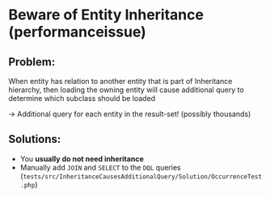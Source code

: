 # Beware of Entity Inheritance (performanceissue)
## Problem:

When entity has relation to another entity that is part of Inheritance hierarchy, then loading the owning entity will cause additional query to determine which subclass should be loaded

→ Additional query for each entity in the result-set! (possibly thousands)

## Solutions:

- You **usually do not need inheritance**
- Manually add `JOIN` and `SELECT` to the `DQL` queries (`tests/src/InheritanceCausesAdditionalQuery/Solution/OccurrenceTest.php`)
